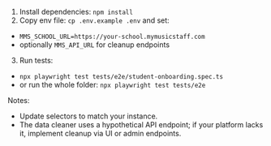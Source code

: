 1. Install dependencies: `npm install`
2. Copy env file: `cp .env.example .env` and set:
- `MMS_SCHOOL_URL=https://your-school.mymusicstaff.com`
- optionally `MMS_API_URL` for cleanup endpoints
3. Run tests:
- `npx playwright test tests/e2e/student-onboarding.spec.ts`
- or run the whole folder: `npx playwright test tests/e2e`

Notes:
- Update selectors to match your instance.
- The data cleaner uses a hypothetical API endpoint; if your platform lacks it, implement cleanup via UI or admin endpoints.
